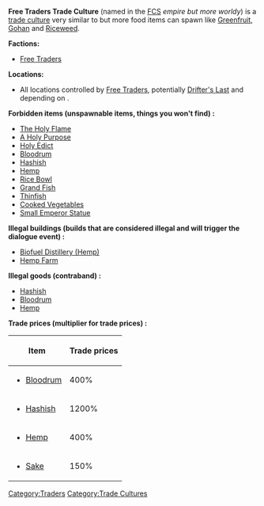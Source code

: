 **Free Traders Trade Culture** (named in the
[FCS](Forgotten_Construction_Set.md "wikilink") *empire but more worldy*)
is a [trade culture](Traders.md "wikilink") very similar to [](Empire_Trade_Culture.md) but more food items can spawn
like [Greenfruit](Greenfruit.md "wikilink"), [Gohan](Gohan.md "wikilink") and
[Riceweed](Riceweed.md "wikilink").

**Factions:**

- [Free Traders](02%20-%20Projects%20&%20Wikis/Kenshi/Kenshi%20Wiki/Kenshi%20Wiki%20Template/Free_Traders.md "wikilink")

**Locations:**

- All locations controlled by [Free Traders](02%20-%20Projects%20&%20Wikis/Kenshi/Kenshi%20Wiki/Kenshi%20Wiki%20Template/Free_Traders.md "wikilink"),
  potentially [Drifter's Last](Drifter's_Last.md "wikilink") and [](Slave_Farm_South.md) depending on [](World_States.md).

**Forbidden items (unspawnable items, things you won't find) :**

- [The Holy Flame](The_Holy_Flame.md "wikilink")
- [A Holy Purpose](A_Holy_Purpose.md "wikilink")
- [Holy Edict](Holy_Edict.md "wikilink")
- [Bloodrum](Bloodrum.md "wikilink")
- [Hashish](Hashish.md "wikilink")
- [Hemp](Hemp.md "wikilink")
- [Rice Bowl](Rice_Bowl.md "wikilink")
- [Grand Fish](Grand_Fish.md "wikilink")
- [Thinfish](Thinfish.md "wikilink")
- [Cooked Vegetables](Cooked_Vegetables.md "wikilink")
- [Small Emperor Statue](Small_Emperor_Statue.md "wikilink")

**Illegal buildings (builds that are considered illegal and will trigger
the dialogue event) :**

- [Biofuel Distillery (Hemp)](Biofuel_Distillery_(Hemp).md "wikilink")
- [Hemp Farm](Hemp_Farm.md "wikilink")

**Illegal goods (contraband) :**

- [Hashish](Hashish.md "wikilink")
- [Bloodrum](Bloodrum.md "wikilink")
- [Hemp](Hemp.md "wikilink")

**Trade prices (multiplier for trade prices) :**

<table>
<thead>
<tr class="header">
<th scope="col"><p><strong>Item</strong></p></th>
<th scope="col"><p>Trade prices</p></th>
</tr>
</thead>
<tbody>
<tr class="odd">
<td><ul>
<li><a href="Bloodrum" title="wikilink">Bloodrum</a></li>
</ul></td>
<td><p>400%</p></td>
</tr>
<tr class="even">
<td><ul>
<li><a href="Hashish" title="wikilink">Hashish</a></li>
</ul></td>
<td><p>1200%</p></td>
</tr>
<tr class="odd">
<td><ul>
<li><a href="Hemp" title="wikilink">Hemp</a></li>
</ul></td>
<td><p>400%</p></td>
</tr>
<tr class="even">
<td><ul>
<li><a href="Sake" title="wikilink">Sake</a></li>
</ul></td>
<td><p>150%</p></td>
</tr>
</tbody>
</table>

[Category:Traders](Category:Traders "wikilink") [Category:Trade
Cultures](Category:Trade_Cultures "wikilink")